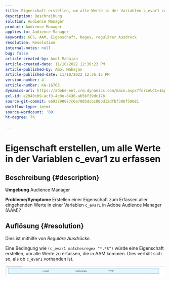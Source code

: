 ```yaml
---
title: Eigenschaft erstellen, um alle Werte in der Variablen c_evar1 zu erfassen
description: Beschreibung
solution: Audience Manager
product: Audience Manager
applies-to: Audience Manager
keywords: KCS, AAM, Eigenschaft, Regex, regulärer Ausdruck
resolution: Resolution
internal-notes: null
bug: false
article-created-by: Amol Mahajan
article-created-date: 11/10/2022 12:30:23 PM
article-published-by: Amol Mahajan
article-published-date: 11/10/2022 12:36:15 PM
version-number: 4
article-number: KA-16763
dynamics-url: https://adobe-ent.crm.dynamics.com/main.aspx?forceUCI=1&pagetype=entityrecord&etn=knowledgearticle&id=afe65171-f360-ed11-9561-6045bd006268
exl-id: e2940cb9-acf3-4c0e-8436-ab56f39dc17b
source-git-commit: eb93790077c6e7005dcbc80bd12dfbf396f59081
workflow-type: tm+mt
source-wordcount: '80'
ht-degree: 7%

---
```


# Eigenschaft erstellen, um alle Werte in der Variablen c_evar1 zu erfassen

## Beschreibung {#description}

<b>Umgebung</b>
Audience Manager


<b>Probleme/Symptome</b>
Erstellen einer Eigenschaft zum Erfassen aller eingehenden Werte in einer Variablen `c_evar1` in Adobe Audience Manager (AAM)?


## Auflösung {#resolution}


Dies ist mithilfe von *Reguläre Ausdrücke.*

Eine Bedingung wie `(c_evar1 matchesregex "*.*$")` würde eine Eigenschaft erstellen, um alle Werte zu erfassen, die in AAM kommen. Dies verhält sich so, als ob `c_evar1` vorhanden ist.



![](assets/1b1452cb-a86b-eb11-a812-00224803aaf7.png)

